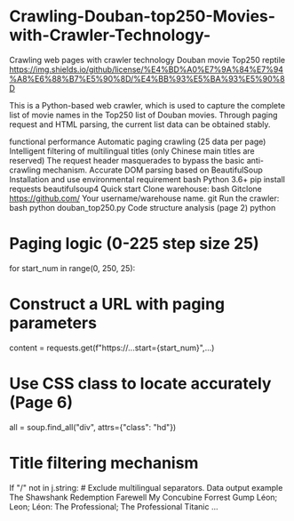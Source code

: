 # Crawling-Douban-top250-Movies-with-Crawler-Technology-
Crawling web pages with crawler technology
Douban movie Top250 reptile
https://img.shields.io/github/license/%E4%BD%A0%E7%9A%84%E7%94%A8%E6%88%B7%E5%90%8D/%E4%BB%93%E5%BA%93%E5%90%8D

This is a Python-based web crawler, which is used to capture the complete list of movie names in the Top250 list of Douban movies. Through paging request and HTML parsing, the current list data can be obtained stably.

functional performance
Automatic paging crawling (25 data per page)
Intelligent filtering of multilingual titles (only Chinese main titles are reserved)
The request header masquerades to bypass the basic anti-crawling mechanism.
Accurate DOM parsing based on BeautifulSoup
Installation and use
environmental requirement
bash
Python 3.6+
pip install requests beautifulsoup4
Quick start
Clone warehouse:
bash
Gitclone https://github.com/ Your username/warehouse name. git
Run the crawler:
bash
python douban_top250.py
Code structure analysis (page 2)
python
# Paging logic (0-225 step size 25)
for start_num in range(0, 250, 25):
# Construct a URL with paging parameters
content = requests.get(f"https://...start={start_num}",...)

# Use CSS class to locate accurately (Page 6)
all = soup.find_all("div", attrs={"class": "hd"})

# Title filtering mechanism
If "/" not in j.string: # Exclude multilingual separators.
Data output example
The Shawshank Redemption
Farewell My Concubine
Forrest Gump
Léon; Leon; Léon: The Professional; The Professional
Titanic
...
